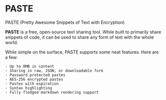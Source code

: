 # PASTE
PASTE (Pretty Awesome Snippets of Text with Encryption)

**PASTE** is a free, open-source text sharing tool. While built to primarily share snippets of code, it can be used to share any form of text with the whole world.

While simple on the surface, PASTE supports some neat features. Here are a few:

    - Up to 8MB in content
    - Sharing in raw, JSON, or downloadable form
    - Password protected pastes
    - AES-256 encrypted pastes
    - Pastes with expiration
    - Syntax highlighting
    - Fully fledged markdown rendering support
